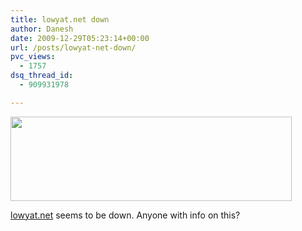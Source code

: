 ```yaml
---
title: lowyat.net down
author: Danesh
date: 2009-12-29T05:23:14+00:00
url: /posts/lowyat-net-down/
pvc_views:
  - 1757
dsq_thread_id:
  - 909931978

---
```

<img loading="lazy" src="/wp-content/uploads/2009/12/lowyat.net_.down_-450x135.png" alt="" title="lowyat.net.down" width="450" height="135" class="alignnone size-medium wp-image-1935" srcset="/wp-content/uploads/2009/12/lowyat.net_.down_-450x135.png 450w, /wp-content/uploads/2009/12/lowyat.net_.down_.png 635w" sizes="(max-width: 450px) 100vw, 450px" />

[lowyat.net][1] seems to be down. Anyone with info on this?

 [1]: http://lowyat.net